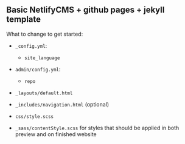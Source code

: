 ## Basic NetlifyCMS + github pages + jekyll template

What to change to get started:

* `_config.yml`:
  - `site_language`
* `admin/config.yml`:
  - `repo`
 
* `_layouts/default.html`
* `_includes/navigation.html` (optional)
* `css/style.scss`
* `_sass/contentStyle.scss` for styles that should be applied in both preview and on finished website

